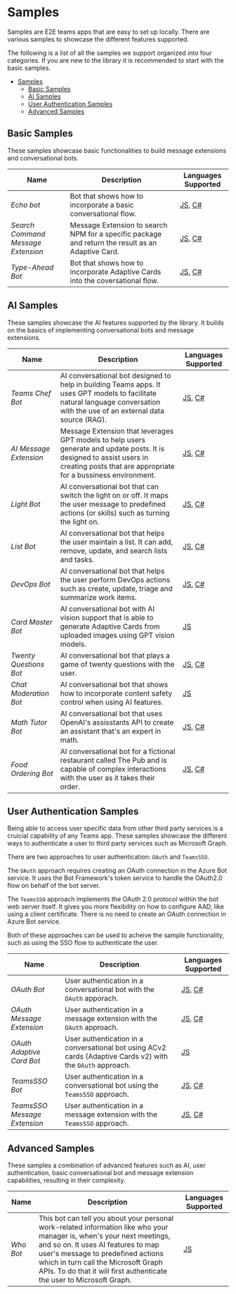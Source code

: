 # Samples

Samples are E2E teams apps that are easy to set up locally. There are various samples to showcase the different features supported.

The following is a list of all the samples we support organized into four categories. If you are new to the library it is recommended to start with the basic samples.

- [Samples](#samples)
  - [Basic Samples](#basic-samples)
  - [AI Samples](#ai-samples)
  - [User Authentication Samples](#user-authentication-samples)
  - [Advanced Samples](#advanced-samples)

## Basic Samples

These samples showcase basic functionalities to build message extensions and conversational bots.

| Name                               | Description                                                                                       | Languages Supported                                                                                                                                                                                              |
| ---------------------------------- | ------------------------------------------------------------------------------------------------- | ---------------------------------------------------------------------------------------------------------------------------------------------------------------------------------------------------------------- |
| *Echo bot*                         | Bot that shows how to incorporate a basic conversational flow.                                    | [JS](https://github.com/microsoft/teams-ai/tree/main/js/samples/01.messaging.a.echoBot), [C#](https://github.com/microsoft/teams-ai/tree/main/dotnet/samples/01.messaging.echoBot)                               |
| *Search Command Message Extension* | Message Extension to search NPM for a specific package and return the result as an Adaptive Card. | [JS](https://github.com/microsoft/teams-ai/tree/main/js/samples/02.messageExtensions.a.searchCommand), [C#](https://github.com/microsoft/teams-ai/tree/main/dotnet/samples/02.messageExtensions.a.searchCommand) |
| *Type-Ahead Bot*                   | Bot that shows how to incorporate Adaptive Cards into the coversational flow.                     | [JS](https://github.com/microsoft/teams-ai/tree/main/js/samples/03.adaptiveCards.a.typeAheadBot), [C#](https://github.com/microsoft/teams-ai/tree/main/dotnet/samples/03.adaptiveCards.a.typeAheadBot)           |

## AI Samples

These samples showcase the AI features supported by the library. It builds on the basics of implementing conversational bots and message extensions.

| Name                   | Description                                                                                                                                                                             | Languages Supported                                                                                                                                                                                      |
| ---------------------- | --------------------------------------------------------------------------------------------------------------------------------------------------------------------------------------- | -------------------------------------------------------------------------------------------------------------------------------------------------------------------------------------------------------- |
| *Teams Chef Bot*       | AI conversational bot designed to help in building Teams apps. It uses GPT models to facilitate natural language conversation with the use of an external data source (RAG).            | [JS](https://github.com/microsoft/teams-ai/tree/main/js/samples/04.ai.a.teamsChefBot), [C#](https://github.com/microsoft/teams-ai/tree/main/dotnet/samples/04.ai.a.teamsChefBot)                         |
| *AI Message Extension* | Message Extension that leverages GPT models to help users generate and update posts. It is designed to assist users in creating posts that are appropriate for a bussiness environment. | [JS](https://github.com/microsoft/teams-ai/tree/main/js/samples/04.ai.b.messageExtensions.AI-ME), [C#](https://github.com/microsoft/teams-ai/tree/main/dotnet/samples/04.ai.b.messageExtensions.gptME)   |
| *Light Bot*            | AI conversational bot that can switch the light on or off. It maps the user message to predefined actions (or skills) such as turning the light on.                                     | [JS](https://github.com/microsoft/teams-ai/tree/main/js/samples/04.ai.c.actionMapping.lightBot), [C#](https://github.com/microsoft/teams-ai/tree/main/dotnet/samples/04.ai.c.actionMapping.lightBot)     |
| *List Bot*             | AI conversational bot that helps the user maintain a list. It can add, remove, update, and search lists and tasks.                                                                      | [JS](https://github.com/microsoft/teams-ai/tree/main/js/samples/04.ai.d.chainedActions.listBot), [C#](https://github.com/microsoft/teams-ai/tree/main/dotnet/samples/04.ai.d.chainedActions.listBot)     |
| *DevOps Bot*           | AI conversational bot that helps the user perform DevOps actions such as create, update, triage and summarize work items.                                                               | [JS](https://github.com/microsoft/teams-ai/tree/main/js/samples/04.ai.e.chainedActions.devOpsBot), [C#](https://github.com/microsoft/teams-ai/tree/main/dotnet/samples/04.ai.e.chainedActions.devOpsBot) |
| *Card Master Bot*      | AI conversational bot with AI vision support that is able to generate Adaptive Cards from uploaded images using GPT vision models.                                                      | [JS](https://github.com/microsoft/teams-ai/tree/main/js/samples/04.ai.f.vision.cardMaster)                                                                                                               |
| *Twenty Questions Bot* | AI conversational bot that plays a game of twenty questions with the user.                                                                                                              | [JS](https://github.com/microsoft/teams-ai/tree/main/js/samples/04.e.twentyQuestions), [C#](https://github.com/microsoft/teams-ai/tree/main/dotnet/samples/04.e.twentyQuestions)                         |
| *Chat Moderation Bot*  | AI conversational bot that shows how to incorporate content safety control when using AI features.                                                                                      | [JS](https://github.com/microsoft/teams-ai/tree/main/js/samples/05.chatModeration)                                                                                                                       |
| *Math Tutor Bot*       | AI conversational bot that uses OpenAI's assisstants API to create an assistant that's an expert in math.                                                                               | [JS](https://github.com/microsoft/teams-ai/tree/main/js/samples/06.assistants.a.mathBot), [C#](https://github.com/microsoft/teams-ai/tree/main/dotnet/samples/06.assistants.a.mathBot)                   |
| *Food Ordering Bot*    | AI conversational bot for a fictional restaurant called The Pub and is capable of complex interactions with the user as it takes their order.                                           | [JS](https://github.com/microsoft/teams-ai/tree/main/js/samples/06.assistants.b.orderBot), [C#](https://github.com/microsoft/teams-ai/tree/main/dotnet/samples/06.assistants.b.orderBot)                 |

## User Authentication Samples

Being able to access user specific data from other third party services is a cruicial capability of any Teams app. These samples showcase the different ways to authenticate a user to third party services such as Microsoft Graph.

There are two approaches to user authentication: `OAuth` and `TeamsSSO`.

The `OAuth` approach requires creating an OAuth connection in the Azure Bot service. It uses the Bot Framework's token service to handle the OAuth2.0 flow on behalf of the bot server.

The `TeamsSSO` approach implements the OAuth 2.0 protocol within the bot web server itself. It gives you more flexibility on how to configure AAD, like using a client certificate. There is no need to create an OAuth connection in Azure Bot service.

Both of these approaches can be used to acheive the sample functionality, such as using the SSO flow to authenticate the user.

| Name                         | Description                                                                                                 | Languages Supported                                                                                                                                                                                        |
| ---------------------------- | ----------------------------------------------------------------------------------------------------------- | ---------------------------------------------------------------------------------------------------------------------------------------------------------------------------------------------------------- |
| *OAuth Bot*                  | User authentication in a conversational bot with the `OAuth` apporach.                                      | [JS](https://github.com/microsoft/teams-ai/tree/main/js/samples/06.auth.oauth.bot), [C#](https://github.com/microsoft/teams-ai/tree/main/dotnet/samples/06.auth.oauth.bot)                                 |
| *OAuth Message Extension*    | User authentication in a message extension with the `OAuth` approach.                                       | [JS](https://github.com/microsoft/teams-ai/tree/main/js/samples/06.auth.oauth.messageExtension), [C#](https://github.com/microsoft/teams-ai/tree/main/dotnet/samples/06.auth.oauth.messageExtension)       |
| *OAuth Adaptive Card Bot*    | User authentication in a conversational bot using ACv2 cards (Adaptive Cards v2) with the `OAuth` approach. | [JS](https://github.com/microsoft/teams-ai/tree/main/js/samples/06.auth.oauth.adaptiveCard)                                                                                                                |
| *TeamsSSO Bot*               | User authentication in a conversational bot using the `TeamsSSO` approach.                                  | [JS](https://github.com/microsoft/teams-ai/tree/main/js/samples/06.auth.teamsSSO.bot), [C#](https://github.com/microsoft/teams-ai/tree/main/dotnet/samples/06.auth.teamsSSO.bot)                           |
| *TeamsSSO Message Extension* | User authentication in a message extension with the `TeamsSSO` approach.                                    | [JS](https://github.com/microsoft/teams-ai/tree/main/js/samples/06.auth.teamsSSO.messageExtension), [C#](https://github.com/microsoft/teams-ai/tree/main/dotnet/samples/06.auth.teamsSSO.messageExtension) |

## Advanced Samples

These samples a combination of advanced features such as AI, user authentication, basic conversational bot and message extension capabilities, resulting in their complexity.

| Name      | Description                                                                                                                                                                                                                                                                                                        | Languages Supported                                                        |
| --------- | ------------------------------------------------------------------------------------------------------------------------------------------------------------------------------------------------------------------------------------------------------------------------------------------------------------------ | -------------------------------------------------------------------------- |
| *Who Bot* | This bot can tell you about your personal work-related information like who your manager is, when's your next meetings, and so on. It uses AI features to map user's message to predefined actions which in turn call the Microsoft Graph APIs. To do that it will first authenticate the user to Microsoft Graph. | [JS](https://github.com/microsoft/teams-ai/tree/main/js/samples/07.whoBot) |